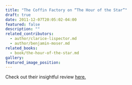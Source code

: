 ```yaml
---
title: "The Coffin Factory on “The Hour of the Star”"
draft: true
date: 2011-12-07T20:05:02-04:00
featured: false
description: ""
related_contributors:
  - author/clarice-lispector.md
  - author/benjamin-moser.md
related_books:
  - book/the-hour-of-the-star.md
gallery:
featured_image_position: 
---
```


Check out their insightful review [here.](http://thecoffinfactory.com/the-hour-of-the-star-by-clarice-lispector/)

